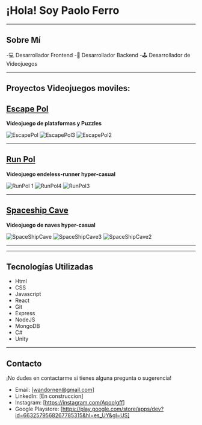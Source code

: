 # ¡Hola! Soy Paolo Ferro

---

## Sobre Mí

-💻 Desarrollador Frontend 
-🔧 Desarrollador Backend 
-🕹️ Desarrollador de Videojuegos 

---

## Proyectos Videojuegos moviles:

**[Escape Pol](https://play.google.com/store/apps/details?id=com.Wandornen.ScapePol&hl=es&gl=US)**
-
**Videojuego de plataformas y Puzzles**

![EscapePol](https://github.com/Apoolgff/Apoolgff/assets/132407456/75c27fd2-be05-46e6-bfa4-2a85a0fe2a8e)
![EscapePol3](https://github.com/Apoolgff/Apoolgff/assets/132407456/95a01bd4-0876-4e66-ab05-e161264b651a)
![EscapePol2](https://github.com/Apoolgff/Apoolgff/assets/132407456/237b05ff-8812-4627-bbfc-0b1a95db8d75)



---

**[Run Pol](https://play.google.com/store/apps/details?id=com.Wandornen.RunPol&hl=es&gl=US)**
-
**Videojuego endeless-runner hyper-casual**

![RunPol 1](https://github.com/Apoolgff/Apoolgff/assets/132407456/19a676c5-f629-407a-ba6d-6773c3226f6e)
![RunPol4](https://github.com/Apoolgff/Apoolgff/assets/132407456/8a0e8415-8de9-447f-ba2e-4818bdae22d6)
![RunPol3](https://github.com/Apoolgff/Apoolgff/assets/132407456/e796daa7-75ef-46f2-9812-c8fc07343176)



---

**[Spaceship Cave](https://play.google.com/store/apps/details?id=com.Wandornen.SpaceshipCave&hl=es&gl=US)**
-
**Videojuego de naves hyper-casual**

![SpaceShipCave](https://github.com/Apoolgff/Apoolgff/assets/132407456/4ebb1de7-5724-49b9-93f8-0211ad87f048)
![SpaceShipCave3](https://github.com/Apoolgff/Apoolgff/assets/132407456/bb9ec851-d5ed-4868-ad88-16501ba16efe)
![SpaceShipCave2](https://github.com/Apoolgff/Apoolgff/assets/132407456/47505345-4b11-45a6-b3a6-7be880b25768)



---

---

## Tecnologías Utilizadas

- Html
- CSS
- Javascript
- React
- Git
- Express
- NodeJS
- MongoDB
- C#
- Unity

---

## Contacto

¡No dudes en contactarme si tienes alguna pregunta o sugerencia!

- Email: [wandornen@gmail.com]
- LinkedIn: [En construccion]
- Instagram: [https://instagram.com/Apoolgff]
- Google Playstore: [https://play.google.com/store/apps/dev?id=6632579568267785315&hl=es_UY&gl=US]

